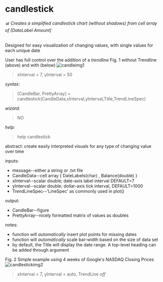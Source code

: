 # candlestick
###### :bar_chart: Creates a simplified candlestick chart (without shadows) from cell array of [DateLabel Amount]

Designed for easy visualization of changing values, with single values for each unique date

User has full control over the addition of a *trendline*
Fig. 1   without Trendline (above) and with (below)
![candleimg1](https://user-images.githubusercontent.com/46664545/52989157-29434780-33d0-11e9-8da7-772e4531380f.jpg)
> xInterval = 7, yInterval = 50


*syntax:*
> [CandleBar, PrettyArray] = candlestick(CandleData,xInterval,yInterval,Title,TrendLineSpec)

*wizard:*
> NO

*help:*
> help candlestick

abstract: create easily interpreted visuals for any type of changing value over time
  
inputs:
- message--either a string or .txt file
- CandleData--cell array { DateLabels(char) , Balance(double) }
- xInterval--scalar double; date-axis label interval DEFAULT=7
- yInterval--scalar double; dollar-axis tick interval, DEFAULT=1000
- TrendLineSpec--'LineSpec' as commonly used in plot()
      
output:
- CandleBar--figure
- PrettyArray--nicely formatted matrix of values as doubles

notes:
- function will *automatically* insert plot points for missing dates
- function will *automatically* scale bar-width based on the size of data set
- by default, the Title will display the date range. A top-level heading can be added through argument

Fig. 2   Simple example using 4 weeks of Google's NASDAQ Closing Prices
![candlestickimg2](https://user-images.githubusercontent.com/46664545/52988742-6dcde380-33ce-11e9-85c8-131c360ac45a.jpg)
> xInterval = 7, yInterval = auto, TrendLine *off*


